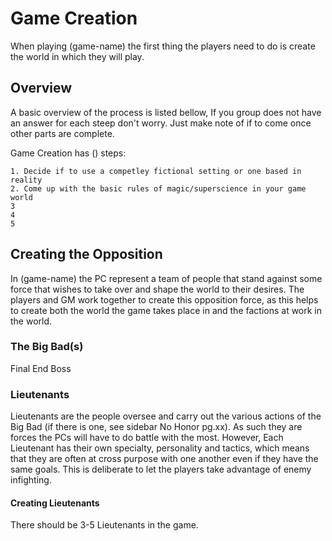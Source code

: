 # Game Creation

When playing (game-name) the first thing the players need to do is create the world in which they will play.

## Overview

A basic overview of the process is listed bellow, If you group does not have an answer for each steep don't worry. Just make note of if to come once other parts are complete.

Game Creation has () steps:

    1. Decide if to use a competley fictional setting or one based in reality
    2. Come up with the basic rules of magic/superscience in your game world
    3
    4
    5

## Creating the Opposition

In (game-name) the PC represent a team of people that stand against some force that wishes to take over and shape the world to their desires. The players and GM work together to create this opposition force, as this helps to create both the world the game takes place in and the factions at work in the world.

### The Big Bad(s)

Final End Boss

### Lieutenants

<span class="game-term">Lieutenants</span> are the people oversee and carry out the various actions of the Big Bad (if there is one, see sidebar No Honor pg.xx). As such they are forces the PCs will have to do battle with the most. However, Each Lieutenant has their own specialty, personality and tactics, which means that they are often at cross purpose with one another even if they have the same goals.  This is deliberate to let the players take advantage of enemy infighting.

#### Creating Lieutenants

There should be 3-5 Lieutenants in the game. 